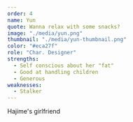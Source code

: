 ```yaml
---
order: 4
name: Yun
quote: Wanna relax with some snacks?
image: "./media/yun.png"
thumbnail: "./media/yun-thumbnail.png"
color: "#eca27f"
role: "Char. Designer"
strengths:
  - Self conscious about her "fat"
  - Good at handling children
  - Generous
weaknesses:
  - Stalker
---
```


Hajime's girlfriend
